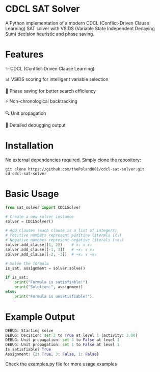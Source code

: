 # CDCL SAT Solver
A Python implementation of a modern CDCL (Conflict-Driven Clause Learning) SAT solver with VSIDS (Variable State Independent Decaying Sum) decision heuristic and phase saving.

# Features

✨ CDCL (Conflict-Driven Clause Learning)

📊 VSIDS scoring for intelligent variable selection

🔄 Phase saving for better search efficiency

⚡ Non-chronological backtracking

🔍 Unit propagation

📝 Detailed debugging output

# Installation
No external dependencies required. Simply clone the repository:

```consol
git clone https://github.com/thePoland001/cdcl-sat-solver.git
cd cdcl-sat-solver
```

# Basic Usage

```python
from sat_solver import CDCLSolver

# Create a new solver instance
solver = CDCLSolver()

# Add clauses (each clause is a list of integers)
# Positive numbers represent positive literals (x₁)
# Negative numbers represent negative literals (¬x₁)
solver.add_clause([1, 2])    # x₁ ∨ x₂
solver.add_clause([-1, 3])   # ¬x₁ ∨ x₃
solver.add_clause([-2, -3])  # ¬x₂ ∨ ¬x₃

# Solve the formula
is_sat, assignment = solver.solve()

if is_sat:
    print("Formula is satisfiable!")
    print("Solution:", assignment)
else:
    print("Formula is unsatisfiable!")
```

# Example Output
```python
DEBUG: Starting solve
DEBUG: Decision: set 2 to True at level 1 (activity: 3.00)
DEBUG: Unit propagation: set 3 to False at level 1
DEBUG: Unit propagation: set 1 to False at level 1
Is satisfiable? True
Assignment: {2: True, 3: False, 1: False}
```

Check the examples.py file for more usage examples
